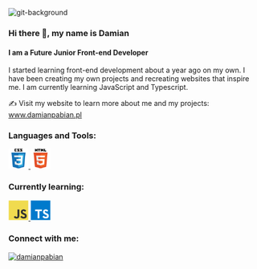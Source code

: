 ![git-background](https://github.com/anesticnei/E-commerce-Website-Specializing-in-Sports/assets/67920086/f11ea0c6-301f-4330-a47b-9c84e2ee6c6f)

### Hi there 👋, my name is Damian
#### I am a Future Junior Front-end Developer

I started learning front-end development about a year ago on my own. 
I have been creating my own projects and recreating websites that inspire me. 
I am currently learning JavaScript and Typescript.

✍️ Visit my website to learn more about me and my projects: www.damianpabian.pl

<h3 align="left">Languages and Tools:</h3>
<p align="left"> <a href="https://www.w3schools.com/css/" target="_blank" rel="noreferrer"> <img src="https://raw.githubusercontent.com/devicons/devicon/master/icons/css3/css3-original-wordmark.svg" alt="css3" width="40" height="40"/> </a> <a href="https://www.w3.org/html/" target="_blank" rel="noreferrer"> <img src="https://raw.githubusercontent.com/devicons/devicon/master/icons/html5/html5-original-wordmark.svg" alt="html5" width="40" height="40"/></a></p>

<h3 align="left">Currently learning:</h3>
<p align="left">  <a href="https://developer.mozilla.org/en-US/docs/Web/JavaScript" target="_blank" rel="noreferrer"> <img src="https://raw.githubusercontent.com/devicons/devicon/master/icons/javascript/javascript-original.svg" alt="javascript" width="40" height="40"/> </a> <a href="https://www.typescriptlang.org/" target="_blank" rel="noreferrer"> <img src="https://raw.githubusercontent.com/devicons/devicon/master/icons/typescript/typescript-original.svg" alt="typescript" width="40" height="40"/> </a> </p>

<h3 align="left">Connect with me:</h3>
<p align="left">
<a href="https://linkedin.com/in/damianpabian" target="blank"><img align="center" src="https://raw.githubusercontent.com/rahuldkjain/github-profile-readme-generator/master/src/images/icons/Social/linked-in-alt.svg" alt="damianpabian" height="30" width="40" /></a>
</p>
